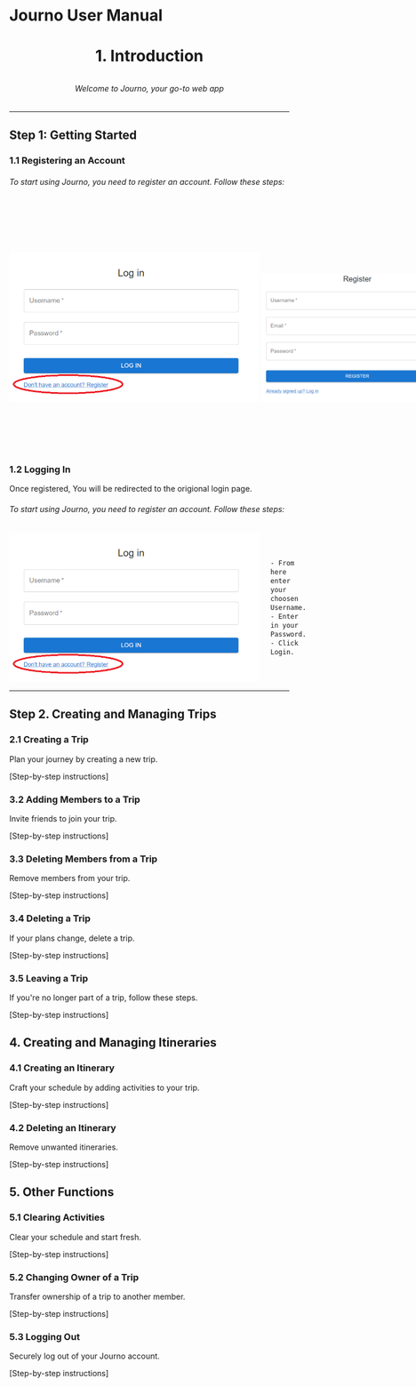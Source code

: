 # Journo User Manual

 ## <h1 align="center">1. Introduction</h1>
 
###### <h6 align="center">Welcome to Journo, your go-to web app</h6>  


---

## Step 1: Getting Started

### 1.1 Registering an Account

###### To start using Journo, you need to register an account. Follow these steps:

<div style="display: flex; align-items: center;">
  <div style="flex-shrink: 0; margin-right: 20px;">
    <img src="/user_manual/Images/Register_1.png" alt="Register 1" width="450"/>
    <img src="/user_manual/Images/Register_2.png" alt="Register 2" width="350"/>
  </div>

  <div>


    - Click "Don't have an account? Register" if you do not have an account.
    - Fill in a Username you'll remember.
    - Add your email address you'd prefer to use.
    - Create a strong Password you'd remember
    - Click "Register"
  </div>
</div>


### 1.2 Logging In

Once registered, You will be redirected to the origional login page.

###### To start using Journo, you need to register an account. Follow these steps:

<div style="display: flex; align-items: center;">
  <div style="flex-shrink: 0; margin-right: 20px;">
    <img src="/user_manual/Images/Register_1.png" alt="Register 1" width="450"/>
  </div>

  <div>


    - From here enter your choosen Username.
    - Enter in your Password.
    - Click Login.
  </div>
</div>

<hr>

## Step 2. Creating and Managing Trips

### 2.1 Creating a Trip

Plan your journey by creating a new trip.

[Step-by-step instructions]

### 3.2 Adding Members to a Trip

Invite friends to join your trip.

[Step-by-step instructions]

### 3.3 Deleting Members from a Trip

Remove members from your trip.

[Step-by-step instructions]

### 3.4 Deleting a Trip

If your plans change, delete a trip.

[Step-by-step instructions]

### 3.5 Leaving a Trip

If you're no longer part of a trip, follow these steps.

[Step-by-step instructions]

## 4. Creating and Managing Itineraries

### 4.1 Creating an Itinerary

Craft your schedule by adding activities to your trip.

[Step-by-step instructions]

### 4.2 Deleting an Itinerary

Remove unwanted itineraries.

[Step-by-step instructions]

## 5. Other Functions

### 5.1 Clearing Activities

Clear your schedule and start fresh.

[Step-by-step instructions]

### 5.2 Changing Owner of a Trip

Transfer ownership of a trip to another member.

[Step-by-step instructions]

### 5.3 Logging Out

Securely log out of your Journo account.

[Step-by-step instructions]
